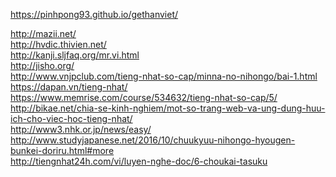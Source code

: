 https://pinhpong93.github.io/gethanviet/<br>

<a>http://mazii.net/ </a><br>
</a>http://hvdic.thivien.net/</a><br>
</a>http://kanji.sljfaq.org/mr.vi.html</a><br>
</a>http://jisho.org/</a><br>
</a>http://www.vnjpclub.com/tieng-nhat-so-cap/minna-no-nihongo/bai-1.html</a><br>
</a>https://dapan.vn/tieng-nhat/</a><br>
</a>https://www.memrise.com/course/534632/tieng-nhat-so-cap/5/</a><br>
</a>http://bikae.net/chia-se-kinh-nghiem/mot-so-trang-web-va-ung-dung-huu-ich-cho-viec-hoc-tieng-nhat/</a><br>
</a>http://www3.nhk.or.jp/news/easy/</a><br>
</a>http://www.studyjapanese.net/2016/10/chuukyuu-nihongo-hyougen-bunkei-doriru.html#more</a><br>
</a>http://tiengnhat24h.com/vi/luyen-nghe-doc/6-choukai-tasuku</a><br>
<br>
